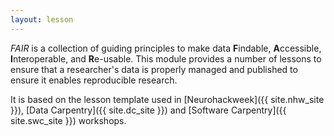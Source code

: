 ```yaml
---
layout: lesson
---
```

*FAIR* is a collection of guiding principles to make data **F**indable, **A**ccessible, **I**nteroperable, and **R**e-usable. This module provides a number of lessons to ensure that a researcher's data is properly managed and published to ensure it enables reproducible research.


It is based on the lesson template used in [Neurohackweek]({{ site.nhw_site }}), [Data Carpentry]({{ site.dc_site }})
and [Software Carpentry]({{ site.swc_site }}) workshops.
